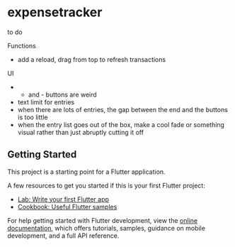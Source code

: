 # expensetracker

<!-- Remember to add "<uses-permission android:name="android.permission.INTERNET" />" this line of code to ./android/app/src/main/AndroidManifest.xml!!!! -->

to do

Functions
- add a reload, drag from top to refresh transactions

UI
- + and - buttons are weird
- text limit for entries
- when there are lots of entries, the gap between the end and the buttons is too little
- when the entry list goes out of the box, make a cool fade or something visual rather than just abruptly cutting it off

## Getting Started

This project is a starting point for a Flutter application.

A few resources to get you started if this is your first Flutter project:

- [Lab: Write your first Flutter app](https://docs.flutter.dev/get-started/codelab)
- [Cookbook: Useful Flutter samples](https://docs.flutter.dev/cookbook)

For help getting started with Flutter development, view the
[online documentation](https://docs.flutter.dev/), which offers tutorials,
samples, guidance on mobile development, and a full API reference.
